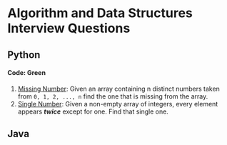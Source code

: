 # Algorithm and Data Structures Interview Questions

## Python

#### Code: Green

1. [Missing Number](https://github.com/Quananhle/Algorithm-DS/tree/master/Python/Missing-Number): Given an array containing n distinct numbers taken from ```0, 1, 2, ..., n``` find the one that is missing from the array.
2. [Single Number](https://github.com/Quananhle/Algorithm-DS/tree/master/Python/Single-Number): Given a non-empty array of integers, every element appears ***twice*** except for one. Find that single one.

## Java
